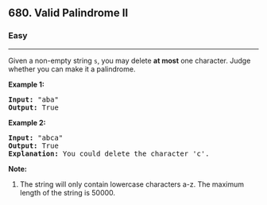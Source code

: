 <h2>680. Valid Palindrome II</h2><h3>Easy</h3><hr><div><p>
Given a non-empty string <code>s</code>, you may delete <b>at most</b> one character.  Judge whether you can make it a palindrome.
</p>

<p><b>Example 1:</b><br>
</p><pre><b>Input:</b> "aba"
<b>Output:</b> True
</pre>
<p></p>

<p><b>Example 2:</b><br>
</p><pre><b>Input:</b> "abca"
<b>Output:</b> True
<b>Explanation:</b> You could delete the character 'c'.
</pre>
<p></p>

<p><b>Note:</b><br>
</p><ol>
<li>The string will only contain lowercase characters a-z.
The maximum length of the string is 50000.</li>
</ol>
<p></p></div>